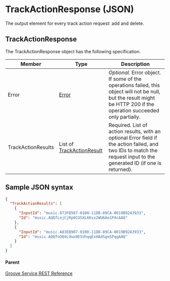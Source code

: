 # TrackActionResponse (JSON)
The output element for every track action request: add and delete.

## TrackActionResponse
The TrackActionResponse object has the following specification.

| **Member**         | **Type**                                                                         | **Description**                                                                                                                                                       |
|--------------------|----------------------------------------------------------------------------------|-----------------------------------------------------------------------------------------------------------------------------------------------------------------------|
| Error              | [Error](JSON-Error.md)                                 | *Optional.* Error object. If some of the operations failed, this object will not be null, but the result might be HTTP 200 if the operation succeeded only partially.   |
| TrackActionResults | List of [TrackActionResult](JSON-TrackActionResult.md) | Required. List of action results, with an optional Error field if the action failed, and two IDs to match the request input to the generated ID (if one is returned). |

## Sample JSON syntax
```json
{
  "TrackActionResults": [
    {
      "InputId": "music.873FB507-0100-11DB-89CA-0019B92A3933",
      "Id": "music.AQQfLejCjRp0CUSXL6Ksx2WU6Ae1P4cAAQ"
    },
    {
      "InputId": "music.A83EB907-0100-11DB-89CA-0019B92A3933",
      "Id": "music.AQQfnOQ4L9wx0ESVhqqExHAdSge5PqgAAQ"
    }
  ]
}
```

#### Parent
[Groove Service REST Reference](overview.md)
